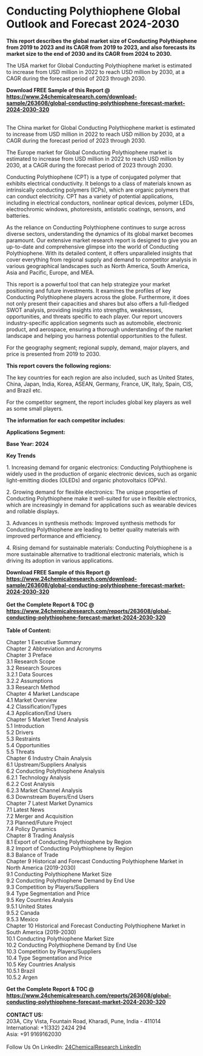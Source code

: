 <h1>Conducting Polythiophene Global Outlook and Forecast 2024-2030</h1><p><strong>This report describes the global market size of Conducting Polythiophene from 2019 to 2023 and its CAGR from 2019 to 2023, and also forecasts its market size to the end of 2030 and its CAGR from 2024 to 2030.</strong></p><p>
</p><p>The USA market for Global Conducting Polythiophene market is estimated to increase from USD million in 2022 to reach USD million by 2030, at a CAGR during the forecast period of 2023 through 2030.</p><div><b>Download FREE Sample of this Report @ 
            <a href="https://www.24chemicalresearch.com/download-sample/263608/global-conducting-polythiophene-forecast-market-2024-2030-320">
            https://www.24chemicalresearch.com/download-sample/263608/global-conducting-polythiophene-forecast-market-2024-2030-320</a></b></div><br><p>
</p><p>The China market for Global Conducting Polythiophene market is estimated to increase from USD million in 2022 to reach USD million by 2030, at a CAGR during the forecast period of 2023 through 2030.</p><p>
</p><p>The Europe market for Global Conducting Polythiophene market is estimated to increase from USD million in 2022 to reach USD million by 2030, at a CAGR during the forecast period of 2023 through 2030.</p><p>
</p><p>Conducting Polythiophene (CPT) is a type of conjugated polymer that exhibits electrical conductivity. It belongs to a class of materials known as intrinsically conducting polymers (ICPs), which are organic polymers that can conduct electricity. CPT has a variety of potential applications, including in electrical conductors, nonlinear optical devices, polymer LEDs, electrochromic windows, photoresists, antistatic coatings, sensors, and batteries.</p><p>
</p><p>
As the reliance on Conducting Polythiophene continues to surge across diverse sectors, understanding the dynamics of its global market becomes paramount. Our extensive market research report is designed to give you an up-to-date and comprehensive glimpse into the world of Conducting Polythiophene. With its detailed content, it offers unparalleled insights that cover everything from regional supply and demand to competitor analysis in various geographical landscapes such as North America, South America, Asia and Pacific, Europe, and MEA.</p><p>
</p><p>
This report is a powerful tool that can help strategize your market positioning and future investments. It examines the profiles of key Conducting Polythiophene players across the globe. Furthermore, it does not only present their capacities and shares but also offers a full-fledged SWOT analysis, providing insights into strengths, weaknesses, opportunities, and threats specific to each player. Our report uncovers industry-specific application segments such as automobile, electronic product, and aerospace, ensuring a thorough understanding of the market landscape and helping you harness potential opportunities to the fullest.</p><p>
</p><p>
For the geography segment; regional supply, demand, major players, and price is presented from 2019 to 2030.</p><p>
</p><p>
<strong>This report covers the following regions:</strong></p><p>
</p><p>
</p><p>The key countries for each region are also included, such as United States, China, Japan, India, Korea, ASEAN, Germany, France, UK, Italy, Spain, CIS, and Brazil etc.</p><p>
</p><p>
For the competitor segment, the report includes global key players as well as some small players.</p><p>
</p><p>
<strong>The information for each competitor includes:</strong></p><p>
</p><p>
</p><p><strong>Applications Segment:</strong></p><p>
</p><p>
<strong>Base Year: 2024</strong></p><p>
</p><p>
</p><p></p><p>
<strong>Key Trends</strong></p><p>
1. Increasing demand for organic electronics: Conducting Polythiophene is widely used in the production of organic electronic devices, such as organic light-emitting diodes (OLEDs) and organic photovoltaics (OPVs).</p><p>
2. Growing demand for flexible electronics: The unique properties of Conducting Polythiophene make it well-suited for use in flexible electronics, which are increasingly in demand for applications such as wearable devices and rollable displays.</p><p>
3. Advances in synthesis methods: Improved synthesis methods for Conducting Polythiophene are leading to better quality materials with improved performance and efficiency.</p><p>
4. Rising demand for sustainable materials: Conducting Polythiophene is a more sustainable alternative to traditional electronic materials, which is driving its adoption in various applications.</p><div><b>Download FREE Sample of this Report @ 
            <a href="https://www.24chemicalresearch.com/download-sample/263608/global-conducting-polythiophene-forecast-market-2024-2030-320">
            https://www.24chemicalresearch.com/download-sample/263608/global-conducting-polythiophene-forecast-market-2024-2030-320</a></b></div><br><div><b>Get the Complete Report & TOC @ 
            <a href="https://www.24chemicalresearch.com/reports/263608/global-conducting-polythiophene-forecast-market-2024-2030-320">
            https://www.24chemicalresearch.com/reports/263608/global-conducting-polythiophene-forecast-market-2024-2030-320</a></b></div><br>
            <b>Table of Content:</b><p>Chapter 1 Executive Summary<br />
Chapter 2 Abbreviation and Acronyms<br />
Chapter 3 Preface<br />
3.1 Research Scope<br />
3.2 Research Sources<br />
3.2.1 Data Sources<br />
3.2.2 Assumptions<br />
3.3 Research Method<br />
Chapter 4 Market Landscape<br />
4.1 Market Overview<br />
4.2 Classification/Types<br />
4.3 Application/End Users<br />
Chapter 5 Market Trend Analysis<br />
5.1 Introduction<br />
5.2 Drivers<br />
5.3 Restraints<br />
5.4 Opportunities<br />
5.5 Threats<br />
Chapter 6 Industry Chain Analysis<br />
6.1 Upstream/Suppliers Analysis<br />
6.2 Conducting Polythiophene Analysis<br />
6.2.1 Technology Analysis<br />
6.2.2 Cost Analysis<br />
6.2.3 Market Channel Analysis<br />
6.3 Downstream Buyers/End Users<br />
Chapter 7 Latest Market Dynamics<br />
7.1 Latest News<br />
7.2 Merger and Acquisition<br />
7.3 Planned/Future Project<br />
7.4 Policy Dynamics<br />
Chapter 8 Trading Analysis<br />
8.1 Export of Conducting Polythiophene by Region<br />
8.2 Import of Conducting Polythiophene by Region<br />
8.3 Balance of Trade<br />
Chapter 9 Historical and Forecast Conducting Polythiophene Market in North America (2019-2030)<br />
9.1 Conducting Polythiophene Market Size<br />
9.2 Conducting Polythiophene Demand by End Use<br />
9.3 Competition by Players/Suppliers<br />
9.4 Type Segmentation and Price<br />
9.5 Key Countries Analysis<br />
9.5.1 United States<br />
9.5.2 Canada<br />
9.5.3 Mexico<br />
Chapter 10 Historical and Forecast Conducting Polythiophene Market in South America (2019-2030)<br />
10.1 Conducting Polythiophene Market Size<br />
10.2 Conducting Polythiophene Demand by End Use<br />
10.3 Competition by Players/Suppliers<br />
10.4 Type Segmentation and Price<br />
10.5 Key Countries Analysis<br />
10.5.1 Brazil<br />
10.5.2 Argen</p><div><b>Get the Complete Report & TOC @ 
            <a href="https://www.24chemicalresearch.com/reports/263608/global-conducting-polythiophene-forecast-market-2024-2030-320">
            https://www.24chemicalresearch.com/reports/263608/global-conducting-polythiophene-forecast-market-2024-2030-320</a></b></div><br><b>CONTACT US:</b><br>
            203A, City Vista, Fountain Road, Kharadi, Pune, India - 411014<br>
            International: +1(332) 2424 294<br>
            Asia: +91 9169162030 <br><br>
            Follow Us On LinkedIn: <a href="https://www.linkedin.com/company/24chemicalresearch/">24ChemicalResearch LinkedIn</a>